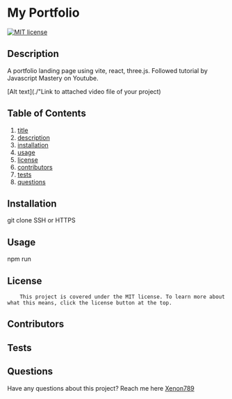 # My Portfolio

[![MIT license](https://img.shields.io/badge/license-MIT-blue.svg)](https://lbesson.mit-license.org/)
    
## Description
A portfolio landing page using vite, react, three.js. Followed tutorial by Javascript Mastery on Youtube. 
    
[Alt text](./"Link to attached video file of your project)
    
## Table of Contents
1.  [title](#title)
2.  [description](#description)
3.  [installation](#installation)
4.  [usage](#useage)
5.  [license](#license)
6.  [contributors](#contributors)
7.  [tests](#tests)
8.  [questions](#questions)
    
## Installation
git clone SSH or HTTPS
    
## Usage
npm run
    
## License
        This project is covered under the MIT license. To learn more about what this means, click the license button at the top.
    
## Contributors

    
## Tests 

    
## Questions
Have any questions about this project? Reach me here
[Xenon789](https://github.com/Xenon789)
